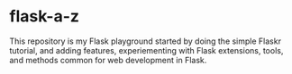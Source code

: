 # flask-a-z

This repository is my Flask playground started by doing the simple Flaskr tutorial,
and adding features, experiementing with Flask extensions, tools, and methods common
for web development in Flask.

